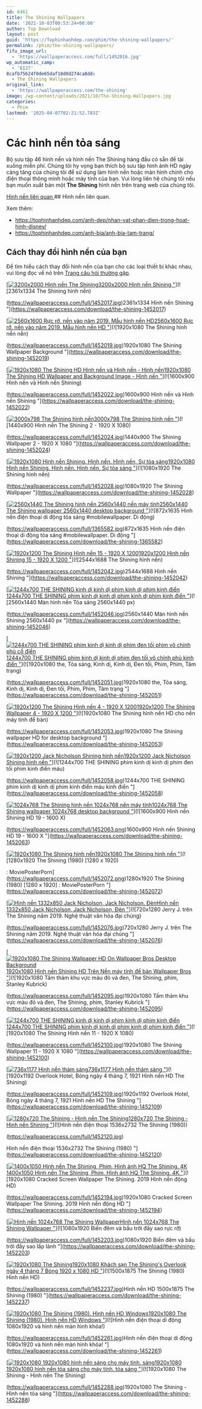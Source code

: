 ```yaml
---
id: 6461
title: The Shining Wallpapers
date: '2021-10-03T00:53:24+00:00'
author: Top Download
layout: post
guid: 'https://Tophinhanhdep.com/phim/the-shining-wallpapers/'
permalink: /phim/the-shining-wallpapers/
fifu_image_url:
  - 'https://wallpaperaccess.com/full/1452016.jpg'
wp_automatic_camp:
  - '6127'
8cafb75624f0de65daf18d0d274ca8dd:
  - The Shining Wallpapers
original_link:
  - 'https://wallpaperaccess.com/the-shining'
image: /wp-content/uploads/2021/10/The-Shining-Wallpapers.jpg
categories:
  - Phim
lastmod: '2025-04-07T02:21:52.783Z'
---
```

# Các hình nền tỏa sáng

Bộ sưu tập 46 hình nền và hình nền The Shining hàng đầu có sẵn để tải xuống miễn phí. Chúng tôi hy vọng bạn thích bộ sưu tập hình ảnh HD ngày càng tăng của chúng tôi để sử dụng làm hình nền hoặc màn hình chính cho điện thoại thông minh hoặc máy tính của bạn. Vui lòng liên hệ chúng tôi nếu bạn muốn xuất bản một **The Shining** hình nền trên trang web của chúng tôi.

[Hình nền liên quan ](#related) ## Hình nền liên quan.

   
 Xem thêm:

   
- <https://tophinhanhdep.com/anh-dep/nhan-vat-phan-dien-trong-hoat-hinh-disney/>
- <https://tophinhanhdep.com/anh-bia/anh-bia-tam-trang/>

## Cách thay đổi hình nền của bạn

Để tìm hiểu cách thay đổi hình nền của bạn cho các loại thiết bị khác nhau, vui lòng đọc về nó trên [Trang câu hỏi thường gặp](https://tophinhanhdep.com/faq/).

  
[[![3200x2000 Hình nền The Shining](https://wallpaperaccess.com/full/1452016.jpg)3200x2000 Hình nền Shining "](https://wallpaperaccess.com/download/the-shining-1452016)](![2361x1334 The Shining hình nền)

(https://wallpaperaccess.com/full/1452017.jpg)2361x1334 Hình nền Shining "](https://wallpaperaccess.com/download/the-shining-1452017)

[[![2560x1600 Rực rỡ.  nền vào năm 2019. Mẫu hình nền HD](https://wallpaperaccess.com/full/1452018.jpg)2560x1600 Rực rỡ. nền vào năm 2019. Mẫu hình nền HD "](https://wallpaperaccess.com/download/the-shining-1452018)](![1920x1080 The Shining hình nền nền)

(https://wallpaperaccess.com/full/1452019.jpg)1920x1080 The Shining Wallpaper Background "](https://wallpaperaccess.com/download/the-shining-1452019)

[[![1920x1080 The Shining HD Hình nền và Hình nền - Hình nền](https://wallpaperaccess.com/full/1452020.jpg)1920x1080 The Shining HD Wallpaper and Background Image - Hình nền "](https://wallpaperaccess.com/download/the-shining-1452020)](![1600x900 Hình nền và Hình nền Shining)

(https://wallpaperaccess.com/full/1452022.jpg)1600x900 Hình nền và Hình nền Shining "](https://wallpaperaccess.com/download/the-shining-1452022)

[[![3000x798 The Shining hình nền](https://wallpaperaccess.com/full/1452023.jpg)3000x798 The Shining hình nền "](https://wallpaperaccess.com/download/the-shining-1452023)](![1440x900 Hình nền The Shining 2 - 1920 X 1080)

(https://wallpaperaccess.com/full/1452024.jpg)1440x900 The Shining Wallpaper 2 - 1920 X 1080 "](https://wallpaperaccess.com/download/the-shining-1452024)

[[![1920x1080 Hình nền Shining.  Hình nền.  Hình nền, Sự tỏa sáng](https://wallpaperaccess.com/full/1452026.jpg)1920x1080 Hình nền Shining. Hình nền. Hình nền, Sự tỏa sáng "](https://wallpaperaccess.com/download/the-shining-1452026)](![1080x1920 The Shining hình nền)

(https://wallpaperaccess.com/full/1452028.jpg)1080x1920 The Shining Wallpaper "](https://wallpaperaccess.com/download/the-shining-1452028)

[[![2560x1440 The Shining hình nền 2560x1440 nền máy tính](https://wallpaperaccess.com/full/1452032.jpg)2560x1440 The Shining wallpaper 2560x1440 desktop background "](https://wallpaperaccess.com/download/the-shining-1452032)](![872x1635 Hình nền điện thoại di động tỏa sáng #mobilewallpaper.  Di động)

(https://wallpaperaccess.com/full/1365582.jpg)872x1635 Hình nền điện thoại di động tỏa sáng #mobilewallpaper. Di động "](https://wallpaperaccess.com/download/the-shining-1365582)

[[![1920x1200 The Shining Hình nền 15 - 1920 X 1200](https://wallpaperaccess.com/full/1452040.jpg)1920x1200 Hình nền Shining 15 - 1920 X 1200 "](https://wallpaperaccess.com/download/the-shining-1452040)](![2544x1688 The Shining hình nền)

(https://wallpaperaccess.com/full/1452042.jpg)2544x1688 Hình nền Shining "](https://wallpaperaccess.com/download/the-shining-1452042)

[[![1244x700 THE SHINING kinh dị kinh dị phim kinh dị phim kinh điển](https://wallpaperaccess.com/full/1452044.jpg)1244x700 THE SHINING phim kinh dị kinh dị phim kinh dị phim kinh điển "](https://wallpaperaccess.com/download/the-shining-1452044)](![2560x1440 Màn hình nền Tỏa sáng 2560x1440 px)

(https://wallpaperaccess.com/full/1452046.jpg)2560x1440 Màn hình nền Shining 2560x1440 px "](https://wallpaperaccess.com/download/the-shining-1452046)

[[![1244x700 THE SHINING phim kinh dị kinh dị phim đen tối phim vô chính phủ cổ điển](https://wallpaperaccess.com/full/1452050.jpg)1244x700 THE SHINING phim kinh dị kinh dị phim đen tối vô chính phủ kinh điển "](https://wallpaperaccess.com/download/the-shining-1452050)](![1920x1080 the, Tỏa sáng, Kinh dị, Kinh dị, Đen tối, Phim, Phim, Tâm trạng)

(https://wallpaperaccess.com/full/1452051.jpg)1920x1080 the, Tỏa sáng, Kinh dị, Kinh dị, Đen tối, Phim, Phim, Tâm trạng "](https://wallpaperaccess.com/download/the-shining-1452051)

[[![1920x1200 The Shining Hình nền 4 - 1920 X 1200](https://wallpaperaccess.com/full/1452052.jpg)1920x1200 The Shining Wallpaper 4 - 1920 X 1200 "](https://wallpaperaccess.com/download/the-shining-1452052)](![1920x1080 The Shining hình nền HD cho nền máy tính để bàn)

(https://wallpaperaccess.com/full/1452053.jpg)1920x1080 The Shining wallpaper HD for desktop background "](https://wallpaperaccess.com/download/the-shining-1452053)

[[![1920x1200 Jack Nicholson Shining hình nền](https://wallpaperaccess.com/full/1452057.jpg)1920x1200 Jack Nicholson Shining hình nền "](https://wallpaperaccess.com/download/the-shining-1452057)](![1244x700 THE SHINING phim kinh dị kinh dị phim đen tối phim kinh điển máu)

(https://wallpaperaccess.com/full/1452058.jpg)1244x700 THE SHINING phim kinh dị kinh dị phim kinh điển máu kinh điển "](https://wallpaperaccess.com/download/the-shining-1452058)

[[![1024x768 The Shining hình nền 1024x768 nền máy tính](https://wallpaperaccess.com/full/1452059.jpg)1024x768 The Shining wallpaper 1024x768 desktop background "](https://wallpaperaccess.com/download/the-shining-1452059)](![1600x900 Hình nền Shining HD 19 - 1600 X)

(https://wallpaperaccess.com/full/1452063.png)1600x900 Hình nền Shining HD 19 - 1600 X "](https://wallpaperaccess.com/download/the-shining-1452063)

[[![1920x1080 The Shining hình nền](https://wallpaperaccess.com/full/1452069.jpg)1920x1080 The Shining hình nền "](https://wallpaperaccess.com/download/the-shining-1452069)](![1280x1920 The Shining (1980) [1280 x 1920)

 : MoviePosterPorn](https://wallpaperaccess.com/full/1452072.png)1280x1920 The Shining (1980) \[1280 x 1920\] : MoviePosterPorn "](https://wallpaperaccess.com/download/the-shining-1452072)

[[![Hình nền 1332x850 Jack Nicholson, Jack Nicholson, Đèn](https://wallpaperaccess.com/full/1452073.jpg)Hình nền 1332x850 Jack Nicholson, Jack Nicholson, Đèn "](https://wallpaperaccess.com/download/the-shining-1452073)](![720x1280 Jerry J. trên The Shining năm 2019. Nghệ thuật văn hóa đại chúng)

(https://wallpaperaccess.com/full/1452076.jpg)720x1280 Jerry J. trên The Shining năm 2019. Nghệ thuật văn hóa đại chúng "](https://wallpaperaccess.com/download/the-shining-1452076)

[[![1920x1080 The Shining Wallpaper HD On Wallpaper Bros Desktop Background](https://wallpaperaccess.com/full/1452077.jpg)1920x1080 Hình nền Shining HD Trên Nền máy tính để bàn Wallpaper Bros "](https://wallpaperaccess.com/download/the-shining-1452077)](![1920x1080 Tấm thảm khu vực màu đỏ và đen, The Shining, phim, Stanley Kubrick)

(https://wallpaperaccess.com/full/1452095.jpg)1920x1080 Tấm thảm khu vực màu đỏ và đen, The Shining, phim, Stanley Kubrick "](https://wallpaperaccess.com/download/the-shining-1452095)

[[![1244x700 THE SHINING kinh dị kinh dị phim kinh dị phim kinh điển](https://wallpaperaccess.com/full/1452098.jpg)1244x700 THE SHINING phim kinh dị kinh dị phim kinh dị phim kinh điển "](https://wallpaperaccess.com/download/the-shining-1452098)](![1920x1080 The Shining Hình nền 11 - 1920 X 1080)

(https://wallpaperaccess.com/full/1452100.jpg)1920x1080 The Shining Wallpaper 11 - 1920 X 1080 "](https://wallpaperaccess.com/download/the-shining-1452100)

[[![736x1177 Hình nền thảm sáng](https://wallpaperaccess.com/full/1452105.jpg)736x1177 Hình nền thảm sáng "](https://wallpaperaccess.com/download/the-shining-1452105)](![1920x1192 Overlook Hotel, Bóng ngày 4 tháng 7, 1921 Hình nền HD The Shining)

(https://wallpaperaccess.com/full/1452109.jpg)1920x1192 Overlook Hotel, Bóng ngày 4 tháng 7, 1921 Hình nền HD The Shining "](https://wallpaperaccess.com/download/the-shining-1452109)

[[![1280x720 The Shining - Hình nền The Shining](https://wallpaperaccess.com/full/1452111.png)1280x720 The Shining - Hình nền Shining "](https://wallpaperaccess.com/download/the-shining-1452111)](![Hình nền điện thoại 1536x2732 The Shining (1980))

(https://wallpaperaccess.com/full/1452120.jpg)

Hình nền điện thoại 1536x2732 The Shining (1980) "](https://wallpaperaccess.com/download/the-shining-1452120)

[[![1400x1050 Hình nền The Shining, Phim, Hình ảnh HQ The Shining.  4K](https://wallpaperaccess.com/full/1452188.jpg)1400x1050 Hình nền The Shining, Phim, Hình ảnh HQ The Shining. 4K "](https://wallpaperaccess.com/download/the-shining-1452188)](![1920x1080 Cracked Screen Wallpaper The Shining.  2019 Hình nền động HD)

(https://wallpaperaccess.com/full/1452194.jpg)1920x1080 Cracked Screen Wallpaper The Shining. 2019 Hình nền động HD "](https://wallpaperaccess.com/download/the-shining-1452194)

[[![Hình nền 1024x768 The Shining Wallpaper](https://wallpaperaccess.com/full/1452197.jpg)Hình nền 1024x768 The Shining Wallpaper "](https://wallpaperaccess.com/download/the-shining-1452197)](![1080x1920 Biển đêm và bầu trời đầy sao rực rỡ)

(https://wallpaperaccess.com/full/1452203.jpg)1080x1920 Biển đêm và bầu trời đầy sao lấp lánh "](https://wallpaperaccess.com/download/the-shining-1452203)

[[![1920x1080 The Shining](https://wallpaperaccess.com/full/1452210.jpg)1920x1080 Khách sạn The Shining's Overlook ngày 4 tháng 7 Bóng 1920 x 1080 HD "](https://wallpaperaccess.com/download/the-shining-1452210)](![1500x1875 The Shining (1980) Hình nền HD)

(https://wallpaperaccess.com/full/1452237.jpg)Hình nền HD 1500x1875 The Shining (1980) "](https://wallpaperaccess.com/download/the-shining-1452237)

[[![1920x1080 The Shining (1980).  Hình nền HD Windows](https://wallpaperaccess.com/full/1452240.jpg)1920x1080 The Shining (1980). Hình nền HD Windows "](https://wallpaperaccess.com/download/the-shining-1452240)](![Hình nền điện thoại di động 1080x1920 và hình nền màn hình khóa!)

(https://wallpaperaccess.com/full/1452261.jpg)Hình nền điện thoại di động 1080x1920 và hình nền màn hình khóa! "](https://wallpaperaccess.com/download/the-shining-1452261)

[[![1920x1080 1920x1080 hình nền sáng cho máy tính.  sáng](https://wallpaperaccess.com/full/1452281.jpg)1920x1080 1920x1080 hình nền tỏa sáng cho máy tính. tỏa sáng "](https://wallpaperaccess.com/download/the-shining-1452281)](![1920x1080 The Shining - Hình nền The Shining)

(https://wallpaperaccess.com/full/1452288.jpg)1920x1080 The Shining - Hình nền tỏa sáng "](https://wallpaperaccess.com/download/the-shining-1452288)
